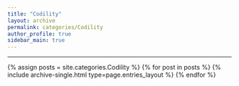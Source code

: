 ```yaml
---
title: "Codility"
layout: archive
permalink: categories/Codility
author_profile: true
sidebar_main: true
---
```


<!-- 공백이 포함되어 있는 카테고리 이름의 경우 site.categories['a b c'] 이런식으로 구성 -->

---

{% assign posts = site.categories.Codility %}
{% for post in posts %} {% include archive-single.html type=page.entries_layout %} {% endfor %}
